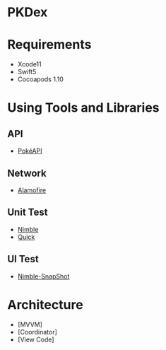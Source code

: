 # PKDex

# Requirements

- Xcode11
- Swift5
- Cocoapods 1.10

# Using Tools and Libraries

## API
- [PokéAPI](https://pokeapi.co/)

## Network
- [Alamofire](https://github.com/Alamofire/Alamofire)

## Unit Test
- [Nimble](https://github.com/Quick/Nimble)
- [Quick](https://github.com/Quick/Quick)

## UI Test
- [Nimble-SnapShot](https://github.com/ashfurrow/Nimble-Snapshots)


# Architecture
- [MVVM]
- [Coordinator]
- [View Code]
